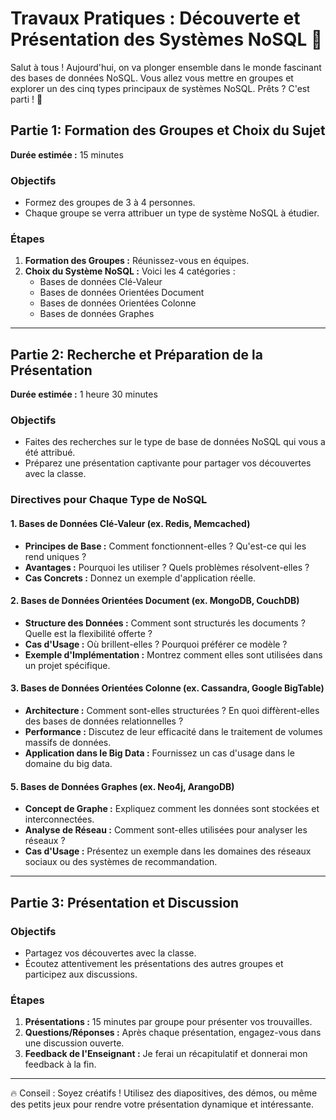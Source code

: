 # Travaux Pratiques : Découverte et Présentation des Systèmes NoSQL 🚀

Salut à tous ! Aujourd'hui, on va plonger ensemble dans le monde fascinant des bases de données NoSQL. Vous allez vous mettre en groupes et explorer un des cinq types principaux de systèmes NoSQL. Prêts ? C'est parti ! 🌟

## Partie 1: Formation des Groupes et Choix du Sujet
**Durée estimée :** 15 minutes

### Objectifs
- Formez des groupes de 3 à 4 personnes.
- Chaque groupe se verra attribuer un type de système NoSQL à étudier.

### Étapes
1. **Formation des Groupes :** Réunissez-vous en équipes.
2. **Choix du Système NoSQL :** Voici les 4 catégories :
   - Bases de données Clé-Valeur
   - Bases de données Orientées Document
   - Bases de données Orientées Colonne
   - Bases de données Graphes

---

## Partie 2: Recherche et Préparation de la Présentation
**Durée estimée :** 1 heure 30 minutes

### Objectifs
- Faites des recherches sur le type de base de données NoSQL qui vous a été attribué.
- Préparez une présentation captivante pour partager vos découvertes avec la classe.

### Directives pour Chaque Type de NoSQL

#### 1. Bases de Données Clé-Valeur (ex. Redis, Memcached)
- **Principes de Base :** Comment fonctionnent-elles ? Qu'est-ce qui les rend uniques ?
- **Avantages :** Pourquoi les utiliser ? Quels problèmes résolvent-elles ?
- **Cas Concrets :** Donnez un exemple d'application réelle.

#### 2. Bases de Données Orientées Document (ex. MongoDB, CouchDB)
- **Structure des Données :** Comment sont structurés les documents ? Quelle est la flexibilité offerte ?
- **Cas d'Usage :** Où brillent-elles ? Pourquoi préférer ce modèle ?
- **Exemple d'Implémentation :** Montrez comment elles sont utilisées dans un projet spécifique.

#### 3. Bases de Données Orientées Colonne (ex. Cassandra, Google BigTable)
- **Architecture :** Comment sont-elles structurées ? En quoi diffèrent-elles des bases de données relationnelles ?
- **Performance :** Discutez de leur efficacité dans le traitement de volumes massifs de données.
- **Application dans le Big Data :** Fournissez un cas d'usage dans le domaine du big data.

#### 5. Bases de Données Graphes (ex. Neo4j, ArangoDB)
- **Concept de Graphe :** Expliquez comment les données sont stockées et interconnectées.
- **Analyse de Réseau :** Comment sont-elles utilisées pour analyser les réseaux ?
- **Cas d'Usage :** Présentez un exemple dans les domaines des réseaux sociaux ou des systèmes de recommandation.

---

## Partie 3: Présentation et Discussion

### Objectifs
- Partagez vos découvertes avec la classe.
- Écoutez attentivement les présentations des autres groupes et participez aux discussions.

### Étapes
1. **Présentations :** 15 minutes par groupe pour présenter vos trouvailles.
2. **Questions/Réponses :** Après chaque présentation, engagez-vous dans une discussion ouverte.
3. **Feedback de l'Enseignant :** Je ferai un récapitulatif et donnerai mon feedback à la fin.

---

🔥 Conseil : Soyez créatifs ! Utilisez des diapositives, des démos, ou même des petits jeux pour rendre votre présentation dynamique et intéressante.